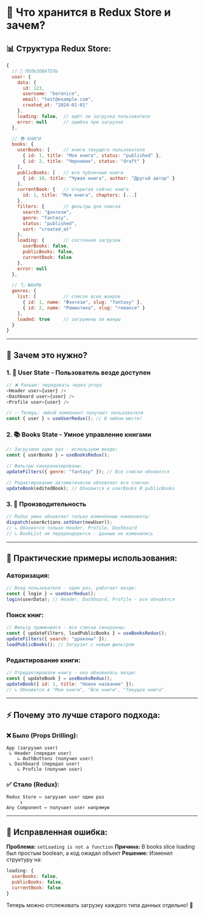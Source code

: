# 🏪 Что хранится в Redux Store и зачем?

## 📊 **Структура Redux Store:**

```javascript
{
  // 👤 ПОЛЬЗОВАТЕЛЬ
  user: {
    data: {
      id: 123,
      username: "berenice", 
      email: "test@example.com",
      created_at: "2024-01-01"
    },
    loading: false,  // идёт ли загрузка пользователя
    error: null      // ошибка при загрузке
  },

  // 📚 КНИГИ  
  books: {
    userBooks: [     // книги текущего пользователя
      { id: 1, title: "Моя книга", status: "published" },
      { id: 2, title: "Черновик", status: "draft" }
    ],
    publicBooks: [   // все публичные книги
      { id: 10, title: "Чужая книга", author: "Другой автор" }
    ],
    currentBook: {   // открытая сейчас книга
      id: 1, title: "Моя книга", chapters: [...]
    },
    filters: {       // фильтры для поиска
      search: "фэнтези",
      genre: "fantasy", 
      status: "published",
      sort: "created_at"
    },
    loading: {       // состояния загрузки
      userBooks: false,
      publicBooks: false, 
      currentBook: false
    },
    error: null
  },

  // 🏷️ ЖАНРЫ
  genres: {
    list: [          // список всех жанров
      { id: 1, name: "Фэнтези", slug: "fantasy" },
      { id: 2, name: "Романтика", slug: "romance" }
    ],
    loaded: true     // загружены ли жанры
  }
}
```

---

## 🎯 **Зачем это нужно?**

### **1. 👤 User State - Пользователь везде доступен**
```javascript
// ❌ Раньше: передавать через props
<Header user={user} />
<Dashboard user={user} />
<Profile user={user} />

// ✅ Теперь: любой компонент получает пользователя
const { user } = useUserRedux(); // В любом месте!
```

### **2. 📚 Books State - Умное управление книгами**
```javascript
// Загрузили один раз - используем везде:
const { userBooks } = useBooksRedux();

// Фильтры синхронизированы:
updateFilters({ genre: "fantasy" }); // Все списки обновятся

// Редактирование автоматически обновляет все списки:
updateBook(editedBook); // Обновится в userBooks И publicBooks
```

### **3. 🚀 Производительность**
```javascript
// Redux умно обновляет только изменённые компоненты:
dispatch(userActions.setUser(newUser)); 
// ↳ Обновятся только Header, Profile, Dashboard
// ↳ BookList не перерендерится - данные не изменились
```

---

## 🔧 **Практические примеры использования:**

### **Авторизация:**
```javascript
// Вход пользователя - один раз, работает везде:
const { login } = useUserRedux();
login(userData); // Header, Dashboard, Profile - все обновятся
```

### **Поиск книг:**
```javascript
// Фильтр применился - все списки синхронны:
const { updateFilters, loadPublicBooks } = useBooksRedux();
updateFilters({ search: "драконы" });
loadPublicBooks(); // Загрузит с новым фильтром
```

### **Редактирование книги:**
```javascript
// Отредактировали книгу - она обновилась везде:
const { updateBook } = useBooksRedux();
updateBook({ id: 1, title: "Новое название" });
// ↳ Обновится в "Мои книги", "Все книги", "Текущая книга"
```

---

## ⚡ **Почему это лучше старого подхода:**

### **❌ Было (Props Drilling):**
```
App (загрузил user)
 ↳ Header (передал user)
    ↳ AuthButtons (получил user)
 ↳ Dashboard (передал user) 
    ↳ Profile (получил user)
```

### **✅ Стало (Redux):**
```
Redux Store ← загрузил user один раз
     ↕
Any Component ← получает user напрямую
```

---

## 🐛 **Исправленная ошибка:**

**Проблема:** `setLoading is not a function`
**Причина:** В books slice loading был простым boolean, а код ожидал объект
**Решение:** Изменил структуру на:
```javascript
loading: {
  userBooks: false,
  publicBooks: false, 
  currentBook: false
}
```

Теперь можно отслеживать загрузку каждого типа данных отдельно! 🎉
